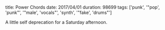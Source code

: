 title: Power Chords
date: 2017/04/01
duration: 98699
tags: ['punk', '"pop', 'punk"', '"male', 'vocals"', 'synth', '"fake', 'drums"']

A little self deprecation for a Saturday afternoon.
